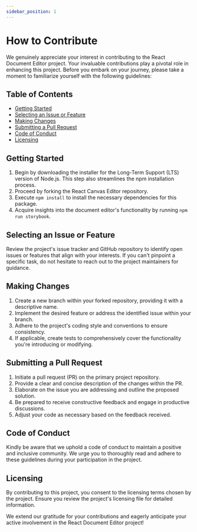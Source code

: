 ```yaml
---
sidebar_position: 1
---
```


# How to Contribute

We genuinely appreciate your interest in contributing to the React Document Editor project. Your invaluable contributions play a pivotal role in enhancing this project. Before you embark on your journey, please take a moment to familiarize yourself with the following guidelines:

## Table of Contents

- [Getting Started](#getting-started)
- [Selecting an Issue or Feature](#selecting-an-issue-or-feature)
- [Making Changes](#making-changes)
- [Submitting a Pull Request](#submitting-a-pull-request)
- [Code of Conduct](#code-of-conduct)
- [Licensing](#licensing)

## Getting Started

1. Begin by downloading the installer for the Long-Term Support (LTS) version of Node.js. This step also streamlines the npm installation process.
2. Proceed by forking the React Canvas Editor repository.
3. Execute `npm install` to install the necessary dependencies for this package.
4. Acquire insights into the document editor's functionality by running `npm run storybook`.

## Selecting an Issue or Feature

Review the project's issue tracker and GitHub repository to identify open issues or features that align with your interests. If you can't pinpoint a specific task, do not hesitate to reach out to the project maintainers for guidance.

## Making Changes

1. Create a new branch within your forked repository, providing it with a descriptive name.
2. Implement the desired feature or address the identified issue within your branch.
3. Adhere to the project's coding style and conventions to ensure consistency.
4. If applicable, create tests to comprehensively cover the functionality you're introducing or modifying.

## Submitting a Pull Request

1. Initiate a pull request (PR) on the primary project repository.
2. Provide a clear and concise description of the changes within the PR.
3. Elaborate on the issue you are addressing and outline the proposed solution.
4. Be prepared to receive constructive feedback and engage in productive discussions.
5. Adjust your code as necessary based on the feedback received.

## Code of Conduct

Kindly be aware that we uphold a code of conduct to maintain a positive and inclusive community. We urge you to thoroughly read and adhere to these guidelines during your participation in the project.

## Licensing

By contributing to this project, you consent to the licensing terms chosen by the project. Ensure you review the project's licensing file for detailed information.

We extend our gratitude for your contributions and eagerly anticipate your active involvement in the React Document Editor project!

